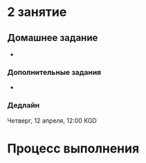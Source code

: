 # 2 занятие

## Домашнее задание

- 

### Дополнительные задания

- 

### Дедлайн

Четверг, 12 апреля, 12:00 KGD

# Процесс выполнения
